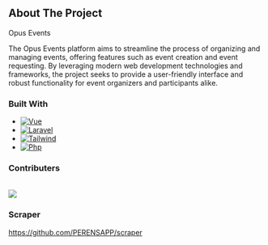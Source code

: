 

## About The Project

Opus Events

The Opus Events platform aims to streamline the process of organizing and managing events, offering features such as event creation and event requesting. By leveraging modern web development technologies and frameworks, the project seeks to provide a user-friendly interface and robust functionality for event organizers and participants alike.


### Built With





* [![Vue][Vue.js]][Vue-url]
* [![Laravel][Laravel.com]][Laravel-url]
* [![Tailwind][Tailwindcss.com]][tailwind-url]
* [![Php][php.net]][php-url]


<h3 align="left">Contributers</h3><br>
<a  href="https://github.com/Kevintroost/Project-10/graphs/contributors">
  <img src="https://contrib.rocks/image?repo=Kevintroost/Project-10" />
</a>

### Scraper
https://github.com/PERENSAPP/scraper



[Vue.js]: https://img.shields.io/badge/Vue.js-35495E?style=for-the-badge&logo=vuedotjs&logoColor=4FC08D
[Vue-url]: https://vuejs.org/
[Laravel.com]: https://img.shields.io/badge/Laravel-FF2D20?style=for-the-badge&logo=laravel&logoColor=white
[Laravel-url]: https://laravel.com/
[Tailwindcss.com]:https://img.shields.io/badge/tailwindcss-%2338B2AC.svg?style=for-the-badge&logo=tailwind-css&logoColor=white/
[tailwind-url]:https://tailwindcss.com/
[php.net]:https://img.shields.io/badge/php-%23777BB4.svg?style=for-the-badge&logo=php&logoColor=white/
[php-url]:https://www.php.net/


